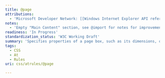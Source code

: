 ```yaml
---
title: @page
attributions:
  - 'Microsoft Developer Network: [[Windows Internet Explorer API reference](http://msdn.microsoft.com/en-us/library/ie/hh828809%28v=vs.85%29.aspx) Article]'
notes:
  - 'Empty "Main Content" section, see @import for notes for improvement suggestion. Remarks section seems to contain all elaboration on the @page rule. By having detail further down it does make for easy quick reference when landing on the page, but can also be confusing to first-time viewers as it differs from the structure of the other rules.'
readiness: 'In Progress'
standardization_status: 'W3C Working Draft'
summary: 'Specifies properties of a page box, such as its dimensions, orientation, and margins. This is used for paged media, such as the printed page.'
tags:
  - CSS
  - At
  - Rules
uri: css/atrules/@page

---
```

